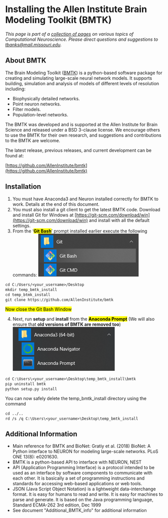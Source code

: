 # Installing the Allen Institute Brain Modeling Toolkit (BMTK)

*This page is part of a [collection of pages](https://cyneuro.github.io/) on various topics of Computational Neuroscience. Please direct questions and suggestions to [tbanks@mail.missouri.edu](mailto:tbanks@mail.missouri.edu).*


## About BMTK

The Brain Modeling Toolkit ([BMTK](https://alleninstitute.github.io/bmtk/)) is a python-based software package for creating and simulating large-scale neural network models. It supports building, simulation and analysis of models of different levels of resolution including:

* Biophysically detailed networks.
* Point neuron networks.
* Filter models.
* Population-level networks.

The BMTK was developed and is supported at the Allen Institute for Brain Science and released under a BSD 3-clause license. We encourage others to use the BMTK for their own research, and suggestions and contributions to the BMTK are welcome.

The latest release, previous releases, and current development can be found at:

[https://github.com/AllenInstitute/bmtk](https://github.com/AllenInstitute/bmtk)




## Installation

1.	You must have Anaconda3 and Neuron installed correctly for BMTK to work. Details at the end of this document.
2.	You must also install a git client to get the latest BMTK code. Download and install Git for Windows at [https://git-scm.com/download/win](https://git-scm.com/download/win) and install with all the default settings.
3.	From the ‘<mark>**Git Bash**</mark>’ prompt installed earlier execute the following commands:
![](git.png)

```
cd C:/Users/<your_username>/Desktop
mkdir temp_bmtk_install
cd temp_btmk_install
git clone https://github.com/AllenInstitute/bmtk

```
<mark>Now close the Git Bash Window</mark>



4. Next, run **setup** and **install** from the <mark>**Anaconda Prompt**</mark> (We will also ensure that **old versions of BMTK are removed too**)
![](anacondaprompt.png)

```
cd C:\Users\<your_username>\Desktop\temp_bmtk_install\bmtk
pip uninstall bmtk
python setup.py install

```
You can now safely delete the temp_bmtk_install directory using the command 

```
cd ../..
rd /s /q C:\Users\<your_username>\Desktop\temp_bmtk_install

```

## Additional Information

* Main reference for BMTK and BioNet:  Gratiy et al. (2018) BioNet: A Python interface to NEURON for modeling large-scale networks. PLoS ONE 13(8): e0201630.
* BMTK is a python-based API to interface with NEURON, NEST
* API (Application Programming Interface) is a protocol intended to be used as an interface by software components to communicate with each other. It is basically a set of programming instructions and standards for accessing web-based applications or web tools.
* JSON (Java Script Object Notation) is a lightweight data-interchange format. It is easy for humans to read and write. It is easy for machines to parse and generate. It is based on the Java programming language, Standard ECMA-262 3rd edition, Dec 1999
* See document "Additional_BMTK_info" for additional information
